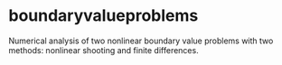 # boundaryvalueproblems
Numerical analysis of two nonlinear boundary value problems with two methods: nonlinear shooting and finite differences.
